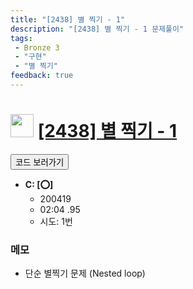 ```yaml
---
title: "[2438] 별 찍기 - 1"
description: "[2438] 별 찍기 - 1 문제풀이"
tags: 
 - Bronze 3
 - "구현"
 - "별 찍기"
feedback: true
---
```

<h1><img src="https://doky.space/assets/icpclev/b3.svg" height="37px"> <a href="http://icpc.me/2438">[2438] 별 찍기 - 1</a></h1>

<a href="https://github.com/DokySp/acmicpc-practice/tree/master/2438"><button class="btn btn-info">코드 보러가기</button></a>

- **C: [:o:]**
  - 200419
  - 02:04 .95
  - 시도: 1번

### 메모
 - 단순 별찍기 문제 (Nested loop)
